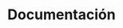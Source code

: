 ---
title: 'Documentación'
description: ''
layout: 'layouts/docs-landing.njk'
i18n:
  projects:
    chrome:
      heading: 'Chrome'
    tools:
      heading: 'Herramientas'
---